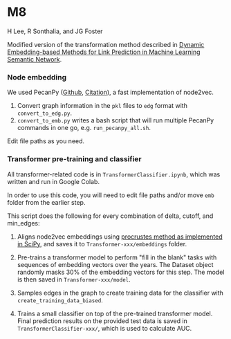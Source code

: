 # M8

H Lee, R Sonthalia, and JG Foster

Modified version of the transformation method described in [Dynamic Embedding-based Methods for Link Prediction in Machine Learning Semantic Network](https://math.ucla.edu/~harlin/papers/science4cast.pdf).

### Node embedding

We used PecanPy ([Github](https://github.com/krishnanlab/PecanPy), [Citation](https://doi.org/10.1093/bioinformatics/btab202)), a fast implementation of node2vec. 

1. Convert graph information in the `pkl` files to `edg` format with `convert_to_edg.py`.
2. `convert_to_emb.py` writes a bash script that will run multiple PecanPy commands in one go, e.g. `run_pecanpy_all.sh`.

Edit file paths as you need.

### Transformer pre-training and classifier

All transformer-related code is in `TransformerClassifier.ipynb`, which was written and run in Google Colab.

In order to use this code, you will need to edit file paths and/or move `emb` folder from the earlier step.

This script does the following for every combination of delta, cutoff, and min_edges:

1. Aligns node2vec embeddings using [procrustes method as implemented in SciPy](https://docs.scipy.org/doc/scipy/reference/generated/scipy.linalg.orthogonal_procrustes.html), and saves it to `Transformer-xxx/embeddings` folder.

2. Pre-trains a transformer model to perform "fill in the blank" tasks with sequences of embedding vectors over the years. The Dataset object randomly masks 30% of the embedding vectors for this step. The model is then saved in `Transformer-xxx/model`.

3. Samples edges in the graph to create training data for the classifier with `create_training_data_biased`. 

4. Trains a small classifier on top of the pre-trained transformer model. Final prediction results on the provided test data is saved in `TransformerClassifier-xxx/`, which is used to calculate AUC.



